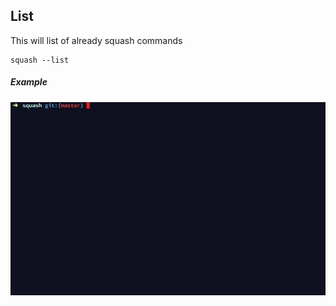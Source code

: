 ## List

This will list of already squash commands

```
squash --list
```

##### Example

<img src="../assets/list.gif" label="List">